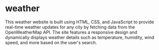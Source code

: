 # weather
This weather website is built using HTML, CSS, and JavaScript to provide real-time weather updates for any city by fetching data from the OpenWeatherMap API. The site features a responsive design and dynamically displays weather details such as temperature, humidity, wind speed, and more based on the user's search.
